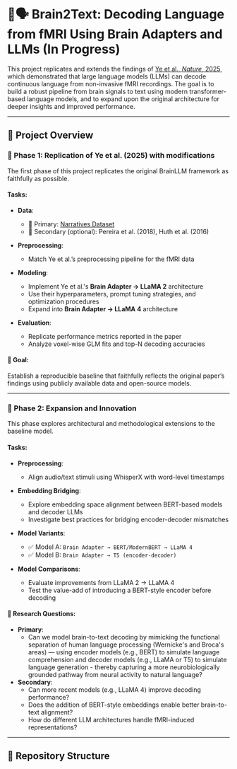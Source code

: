 # 🧠🗣️ Brain2Text: Decoding Language from fMRI Using Brain Adapters and LLMs (In Progress)

This project replicates and extends the findings of [Ye et al., *Nature*, 2025](https://www.nature.com/articles/s42003-025-07731-7), which demonstrated that large language models (LLMs) can decode continuous language from non-invasive fMRI recordings. The goal is to build a robust pipeline from brain signals to text using modern transformer-based language models, and to expand upon the original architecture for deeper insights and improved performance.

---

## 🧪 Project Overview

### 🔹 Phase 1: Replication of Ye et al. (2025) with modifications

The first phase of this project replicates the original BrainLLM framework as faithfully as possible.

#### Tasks:
- **Data**:
  - 📌 Primary: [Narratives Dataset](https://openneuro.org/datasets/ds002345)
  - 📌 Secondary (optional): Pereira et al. (2018), Huth et al. (2016)

- **Preprocessing**:
  - Match Ye et al.’s preprocessing pipeline for the fMRI data

- **Modeling**:
  - Implement Ye et al.'s **Brain Adapter → LLaMA 2** architecture
  - Use their hyperparameters, prompt tuning strategies, and optimization procedures
  - Expand into **Brain Adapter → LLaMA 4** architecture

- **Evaluation**:
  - Replicate performance metrics reported in the paper
  - Analyze voxel-wise GLM fits and top-N decoding accuracies

#### 📌 Goal:
Establish a reproducible baseline that faithfully reflects the original paper’s findings using publicly available data and open-source models.

---

### 🔹 Phase 2: Expansion and Innovation

This phase explores architectural and methodological extensions to the baseline model.

#### Tasks:

- **Preprocessing**:
  - Align audio/text stimuli using WhisperX with word-level timestamps

- **Embedding Bridging**:
  - Explore embedding space alignment between BERT-based models and decoder LLMs
  - Investigate best practices for bridging encoder-decoder mismatches

- **Model Variants**:
  - ✅ Model A: `Brain Adapter → BERT/ModernBERT → LLaMA 4`
  - ✅ Model B: `Brain Adapter → T5 (encoder-decoder)`

- **Model Comparisons**:
  - Evaluate improvements from LLaMA 2 → LLaMA 4
  - Test the value-add of introducing a BERT-style encoder before decoding

#### 🧠 Research Questions:

- **Primary**:
  - Can we model brain-to-text decoding by mimicking the functional separation of human language processing (Wernicke's and Broca's areas) — using encoder models (e.g., BERT) to simulate language comprehension and decoder models (e.g., LLaMA or T5) to simulate language generation - thereby capturing a more neurobiologically grounded pathway from neural activity to natural language?
- **Secondary**:
  - Can more recent models (e.g., LLaMA 4) improve decoding performance?
  - Does the addition of BERT-style embeddings enable better brain-to-text alignment?
  - How do different LLM architectures handle fMRI-induced representations?

---

## 📁 Repository Structure

